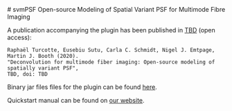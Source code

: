 <meta http-equiv='Content-Type' content='text/html; charset=utf-8' /> 
# svmPSF
Open-source Modeling of Spatial Variant PSF for Multimode Fibre Imaging

A publication accompanying the plugin has been published in [TBD](aomicroscopy.org) (open access):

```
Raphaël Turcotte, Eusebiu Sutu, Carla C. Schmidt, Nigel J. Emtpage, Martin J. Booth (2020).
"Deconvolution for multimode fiber imaging: Open-source modeling of spatially variant PSF",
TBD, doi: TBD
```

Binary jar files files for the plugin can be found [here](https://github.com/dop-oxford/svmPSF).

Quickstart manual can be found on [our website](aomicroscopy.org).

